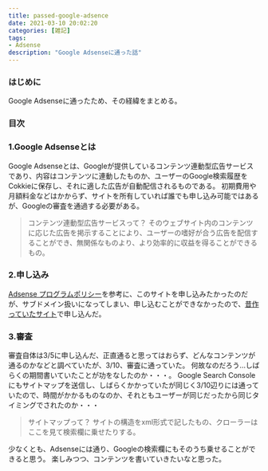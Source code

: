 ```yaml
---
title: passed-google-adsence
date: 2021-03-10 20:02:20
categories: [雑記]
tags:
- Adsense
description: "Google Adsenseに通った話"
---
```


### はじめに
Google Adsenseに通ったため、その経緯をまとめる。

### 目次
<!-- toc -->
<!-- more -->

### 1.Google Adsenseとは
Google Adsenseとは、Googleが提供しているコンテンツ連動型広告サービスであり、内容はコンテンツに連動したものか、ユーザーのGoogle検索履歴をCokkieに保存し、それに適した広告が自動配信されるものである。
初期費用や月額料金などはかからず、サイトを所有していれば誰でも申し込み可能ではあるが、Googleの審査を通過する必要がある。

>コンテンツ連動型広告サービスって？
>そのウェブサイト内のコンテンツに応じた広告を掲示することにより、ユーザーの嗜好が合う広告を配信することができ、無関係なものより、より効率的に収益を得ることができるもの。

### 2.申し込み
[Adsense プログラムポリシー](https://support.google.com/adsense/answer/48182)を参考に、このサイトを申し込みたかったのだが、サブドメイン扱いになってしまい、申し込むことができなかったので、[昔作っていたサイト](https://www.m0r016.net/)で申し込んだ。

### 3.審査
審査自体は3/5に申し込んだ、正直通ると思ってはおらず、どんなコンテンツが通るのかなどと調べていたが、3/10、審査に通っていた。
何故なのだろう…しばらくの期間書いていたことが功をなしたのか・・・。
Google Search Consoleにもサイトマップを送信し、しばらくかかっていたが同じく3/10辺りには通っていたので、時間がかかるものなのか、それともユーザーが同じだったから同じタイミングでされたのか・・・

>サイトマップって？
>サイトの構造をxml形式で記したもの、クローラーはここを見て検索欄に乗せたりする。

少なくとも、Adsenseには通り、Googleの検索欄にもそのうち乗せることができると思う。
楽しみつつ、コンテンツを書いていきたいなと思った。
